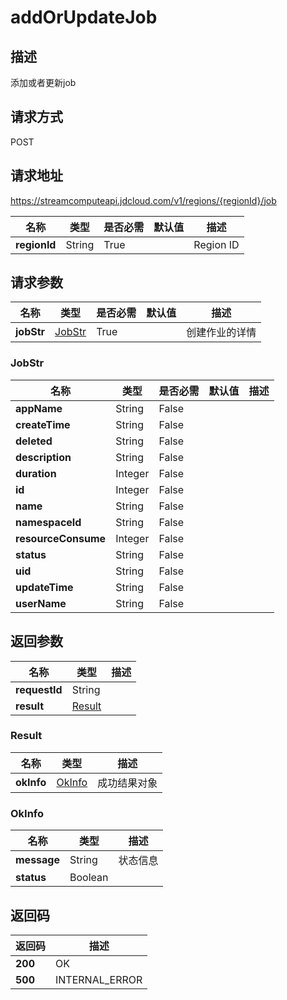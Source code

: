 # addOrUpdateJob


## 描述
添加或者更新job

## 请求方式
POST

## 请求地址
https://streamcomputeapi.jdcloud.com/v1/regions/{regionId}/job

|名称|类型|是否必需|默认值|描述|
|---|---|---|---|---|
|**regionId**|String|True||Region ID|

## 请求参数
|名称|类型|是否必需|默认值|描述|
|---|---|---|---|---|
|**jobStr**|[JobStr](##JobStr)|True||创建作业的详情|

### <a name="JobStr">JobStr</a>
|名称|类型|是否必需|默认值|描述|
|---|---|---|---|---|
|**appName**|String|False|||
|**createTime**|String|False|||
|**deleted**|String|False|||
|**description**|String|False|||
|**duration**|Integer|False|||
|**id**|Integer|False|||
|**name**|String|False|||
|**namespaceId**|String|False|||
|**resourceConsume**|Integer|False|||
|**status**|String|False|||
|**uid**|String|False|||
|**updateTime**|String|False|||
|**userName**|String|False|||

## 返回参数
|名称|类型|描述|
|---|---|---|
|**requestId**|String||
|**result**|[Result](##Result)||


### <a name="Result">Result</a>
|名称|类型|描述|
|---|---|---|
|**okInfo**|[OkInfo](##OkInfo)|成功结果对象|
### <a name="OkInfo">OkInfo</a>
|名称|类型|描述|
|---|---|---|
|**message**|String|状态信息|
|**status**|Boolean||

## 返回码
|返回码|描述|
|---|---|
|**200**|OK|
|**500**|INTERNAL_ERROR|
